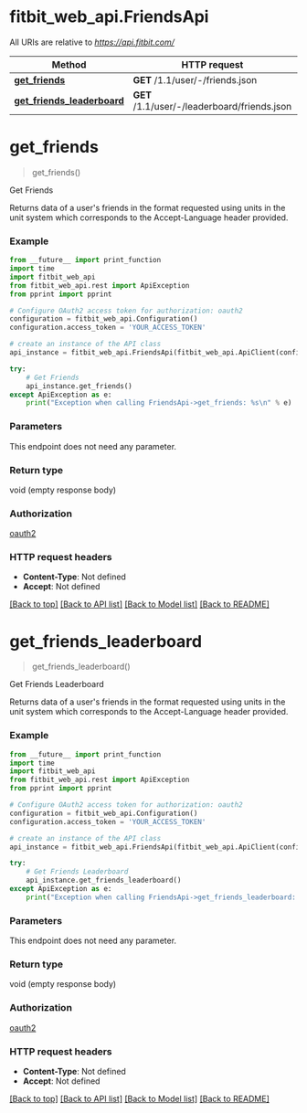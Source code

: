 # fitbit_web_api.FriendsApi

All URIs are relative to *https://api.fitbit.com/*

| Method                                                               | HTTP request                                 | Description             |
| -------------------------------------------------------------------- | -------------------------------------------- | ----------------------- |
| [**get_friends**](FriendsApi.md#get_friends)                         | **GET** /1.1/user/-/friends.json             | Get Friends             |
| [**get_friends_leaderboard**](FriendsApi.md#get_friends_leaderboard) | **GET** /1.1/user/-/leaderboard/friends.json | Get Friends Leaderboard |

# **get_friends**

> get_friends()

Get Friends

Returns data of a user's friends in the format requested using units in the unit system which corresponds to the Accept-Language header provided.

### Example

```python
from __future__ import print_function
import time
import fitbit_web_api
from fitbit_web_api.rest import ApiException
from pprint import pprint

# Configure OAuth2 access token for authorization: oauth2
configuration = fitbit_web_api.Configuration()
configuration.access_token = 'YOUR_ACCESS_TOKEN'

# create an instance of the API class
api_instance = fitbit_web_api.FriendsApi(fitbit_web_api.ApiClient(configuration))

try:
    # Get Friends
    api_instance.get_friends()
except ApiException as e:
    print("Exception when calling FriendsApi->get_friends: %s\n" % e)
```

### Parameters

This endpoint does not need any parameter.

### Return type

void (empty response body)

### Authorization

[oauth2](../README.md#oauth2)

### HTTP request headers

- **Content-Type**: Not defined
- **Accept**: Not defined

[[Back to top]](#) [[Back to API list]](../README.md#documentation-for-api-endpoints) [[Back to Model list]](../README.md#documentation-for-models) [[Back to README]](../README.md)

# **get_friends_leaderboard**

> get_friends_leaderboard()

Get Friends Leaderboard

Returns data of a user's friends in the format requested using units in the unit system which corresponds to the Accept-Language header provided.

### Example

```python
from __future__ import print_function
import time
import fitbit_web_api
from fitbit_web_api.rest import ApiException
from pprint import pprint

# Configure OAuth2 access token for authorization: oauth2
configuration = fitbit_web_api.Configuration()
configuration.access_token = 'YOUR_ACCESS_TOKEN'

# create an instance of the API class
api_instance = fitbit_web_api.FriendsApi(fitbit_web_api.ApiClient(configuration))

try:
    # Get Friends Leaderboard
    api_instance.get_friends_leaderboard()
except ApiException as e:
    print("Exception when calling FriendsApi->get_friends_leaderboard: %s\n" % e)
```

### Parameters

This endpoint does not need any parameter.

### Return type

void (empty response body)

### Authorization

[oauth2](../README.md#oauth2)

### HTTP request headers

- **Content-Type**: Not defined
- **Accept**: Not defined

[[Back to top]](#) [[Back to API list]](../README.md#documentation-for-api-endpoints) [[Back to Model list]](../README.md#documentation-for-models) [[Back to README]](../README.md)
